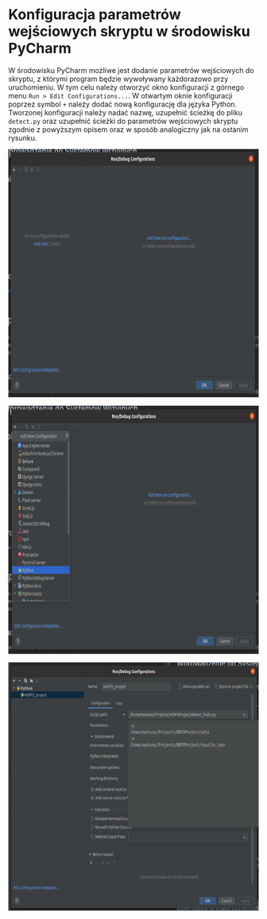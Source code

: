 # Konfiguracja parametrów wejściowych skryptu w środowisku PyCharm 

W środowisku PyCharm możliwe jest dodanie parametrów wejściowych do skryptu, z którymi program będzie wywoływany każdorazowo przy uruchomieniu. W tym celu należy otworzyć okno konfiguracji z górnego menu `Run > Edit Configurations...`. W otwartym oknie konfiguracji poprzez symbol `+` należy dodać nową konfigurację dla języka Python. Tworzonej konfiguracji należy nadać nazwę, uzupełnić ścieżkę do pliku `detect.py` oraz uzupełnić ścieżki do parametrów wejściowych skryptu zgodnie z powyższym opisem oraz w sposób analogiczny jak na ostanim rysunku.

<p align="center">
  <img width="800" height="500" src="./.imgs/args_config_01.png">
</p>
<p align="center">
  <img width="800" height="500" src="./.imgs/args_config_02.png">
</p>
<p align="center">
  <img width="800" height="500" src="./.imgs/args_config_03.png">
</p>
